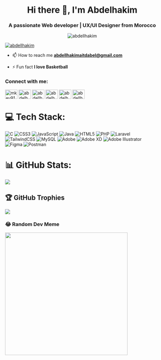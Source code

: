 
<h1 align="center">Hi there 👋, I'm Abdelhakim</h1>
<h3 align="center">A passionate Web developer | UX/UI Designer from Morocco</h3>

<p align="center"> <img src="https://komarev.com/ghpvc/?username=abdellhakim&label=Profile%20views&color=0e75b6&style=flat" alt="abdellhakim" /> </p>

<p align="left"> <a href="https://github.com/ryo-ma/github-profile-trophy"><img src="https://github-profile-trophy.vercel.app/?username=abdellhakim" alt="abdellhakim" /></a> </p>



- 📫 How to reach me **abdellhakimaitdabel@gmail.com**

- ⚡ Fun fact **I love Basketball**

<h3 align="left">Connect with me:</h3>
<p align="left">
<a href="https://twitter.com/mkey91" target="blank"><img align="center" src="https://raw.githubusercontent.com/rahuldkjain/github-profile-readme-generator/master/src/images/icons/Social/twitter.svg" alt="mkey91" height="30" width="40" /></a>
<a href="https://linkedin.com/in/abdelhakimaitdabel" target="blank"><img align="center" src="https://raw.githubusercontent.com/rahuldkjain/github-profile-readme-generator/master/src/images/icons/Social/linked-in-alt.svg" alt="abdelhakimaitdabel" height="30" width="40" /></a>
<a href="https://stackoverflow.com/users/abdellhakim-ait-dabel" target="blank"><img align="center" src="https://raw.githubusercontent.com/rahuldkjain/github-profile-readme-generator/master/src/images/icons/Social/stack-overflow.svg" alt="abdellhakim-ait-dabel" height="30" width="40" /></a>
<a href="https://instagram.com/abdelhakim_aitdabel" target="blank"><img align="center" src="https://raw.githubusercontent.com/rahuldkjain/github-profile-readme-generator/master/src/images/icons/Social/instagram.svg" alt="abdelhakim_aitdabel" height="30" width="40" /></a>
<a href="https://dribbble.com/abdelhakimui" target="blank"><img align="center" src="https://raw.githubusercontent.com/rahuldkjain/github-profile-readme-generator/master/src/images/icons/Social/dribbble.svg" alt="abdelhakimui" height="30" width="40" /></a>
<a href="https://www.leetcode.com/abdellhakimaitdabel" target="blank"><img align="center" src="https://raw.githubusercontent.com/rahuldkjain/github-profile-readme-generator/master/src/images/icons/Social/leet-code.svg" alt="abdellhakimaitdabel" height="30" width="40" /></a>
</p>

# 💻 Tech Stack:
![C](https://img.shields.io/badge/c-%2300599C.svg?style=for-the-badge&logo=c&logoColor=white) ![CSS3](https://img.shields.io/badge/css3-%231572B6.svg?style=for-the-badge&logo=css3&logoColor=white) ![JavaScript](https://img.shields.io/badge/javascript-%23323330.svg?style=for-the-badge&logo=javascript&logoColor=%23F7DF1E) ![Java](https://img.shields.io/badge/java-%23ED8B00.svg?style=for-the-badge&logo=openjdk&logoColor=white) ![HTML5](https://img.shields.io/badge/html5-%23E34F26.svg?style=for-the-badge&logo=html5&logoColor=white) ![PHP](https://img.shields.io/badge/php-%23777BB4.svg?style=for-the-badge&logo=php&logoColor=white) ![Laravel](https://img.shields.io/badge/laravel-%23FF2D20.svg?style=for-the-badge&logo=laravel&logoColor=white) ![TailwindCSS](https://img.shields.io/badge/tailwindcss-%2338B2AC.svg?style=for-the-badge&logo=tailwind-css&logoColor=white) ![MySQL](https://img.shields.io/badge/mysql-%2300000f.svg?style=for-the-badge&logo=mysql&logoColor=white) ![Adobe](https://img.shields.io/badge/adobe-%23FF0000.svg?style=for-the-badge&logo=adobe&logoColor=white) ![Adobe XD](https://img.shields.io/badge/Adobe%20XD-470137?style=for-the-badge&logo=Adobe%20XD&logoColor=#FF61F6) ![Adobe Illustrator](https://img.shields.io/badge/adobe%20illustrator-%23FF9A00.svg?style=for-the-badge&logo=adobe%20illustrator&logoColor=white) ![Figma](https://img.shields.io/badge/figma-%23F24E1E.svg?style=for-the-badge&logo=figma&logoColor=white) ![Postman](https://img.shields.io/badge/Postman-FF6C37?style=for-the-badge&logo=postman&logoColor=white)
# 📊 GitHub Stats:
![](https://github-readme-stats.vercel.app/api?username=abdellhakim&theme=prussian&hide_border=false&include_all_commits=false&count_private=false)<br/>
 <!--  ![](https://github-readme-streak-stats.herokuapp.com/?user=abdellhakim&theme=prussian&hide_border=false)<br/> -->


## 🏆 GitHub Trophies
![](https://github-profile-trophy.vercel.app/?username=abdellhakim&theme=dracula&no-frame=false&no-bg=true&margin-w=4)



### 😂 Random Dev Meme
<img src='https://randommeme-five.vercel.app/' style="height: 400px;"/>


